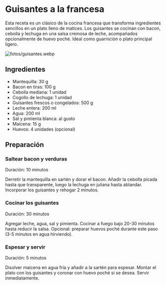 # Guisantes a la francesa

Esta receta es un clásico de la cocina francesa que transforma ingredientes sencillos en un plato lleno de matices. Los guisantes se cocinan con bacon, cebolla y lechuga en una salsa cremosa de leche, acompañados opcionalmente de huevo poché. Ideal como guarnición o plato principal ligero.

![fotos/guisantes.webp](foto)

## Ingredientes

* Mantequilla: 30 g  
* Bacon en tiras: 100 g  
* Cebolla mediana: 1 unidad  
* Cogollo de lechuga: 1 unidad  
* Guisantes frescos o congelados: 500 g  
* Leche entera: 200 ml  
* Agua: 200 ml  
* Sal y pimienta blanca: al gusto  
* Maicena: 15 g  
* Huevos: 4 unidades (opcional)  

## Preparación

### Saltear bacon y verduras

Duración: 10 minutos  

Derretir la mantequilla en sartén y dorar el bacon. Añadir la cebolla picada hasta que transparente, luego la lechuga en juliana hasta ablandar. Incorporar los guisantes y rehogar 2 minutos.

### Cocinar los guisantes

Duración: 30 minutos  

Agregar leche, agua, sal y pimienta. Cocinar a fuego bajo 20-30 minutos hasta reducir la salsa. Opcional: preparar huevos poché durante este paso (3-5 minutos en agua hirviendo).

### Espesar y servir

Duración: 5 minutos  

Disolver maicena en agua fría y añadir a la sartén para espesar. Montar el plato con los guisantes y coronar con huevo poché si se desea. Servir inmediatamente.

